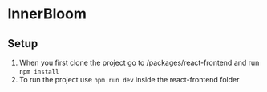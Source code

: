 # InnerBloom

## Setup
1. When you first clone the project go to /packages/react-frontend and run ```npm install```
2. To run the project use ```npm run dev``` inside the react-frontend folder
